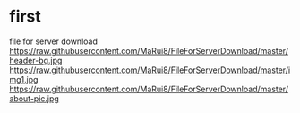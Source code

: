 # first
file for server download
https://raw.githubusercontent.com/MaRui8/FileForServerDownload/master/header-bg.jpg
https://raw.githubusercontent.com/MaRui8/FileForServerDownload/master/img1.jpg
https://raw.githubusercontent.com/MaRui8/FileForServerDownload/master/about-pic.jpg
